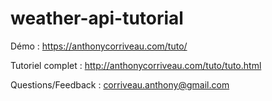 # weather-api-tutorial

Démo : https://anthonycorriveau.com/tuto/

Tutoriel complet : http://anthonycorriveau.com/tuto/tuto.html


Questions/Feedback : corriveau.anthony@gmail.com
